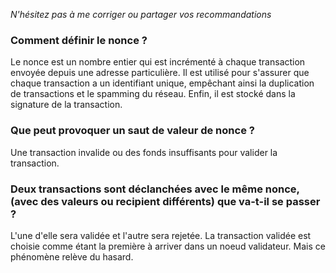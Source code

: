 *N'hésitez pas à me corriger ou partager vos recommandations*

### Comment définir le nonce ?
Le nonce est un nombre entier qui est incrémenté à chaque transaction envoyée depuis une adresse particulière. Il est utilisé pour s'assurer que chaque transaction a un identifiant unique, empêchant ainsi la duplication de transactions et le spamming du réseau. Enfin, il est stocké dans la signature de la transaction.

### Que peut provoquer un saut de valeur de nonce ?
Une transaction invalide ou des fonds insuffisants pour valider la transaction.

### Deux transactions sont déclanchées avec le même nonce, (avec des valeurs ou recipient différents) que va-t-il se passer ?
L'une d'elle sera validée et l'autre sera rejetée. La transaction validée est choisie comme étant la première à arriver dans un noeud validateur. Mais ce phénomène relève du hasard.


